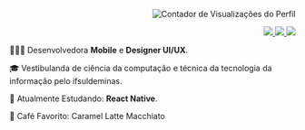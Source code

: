 <p align="right">
 <img src="https://komarev.com/ghpvc/?username=liviadesouza&color=C5472E" alt="Contador de Visualizações do Perfil">
</p>

<div align="right">
 <a href="mailto:analiviadesouza.contato@gmail.com">
  <img src="https://img.shields.io/badge/-%2322272D?style=for-the-badge&logo=gmail">
 </a>
 
 <a href="https://www.linkedin.com/in/analiviadesouza/">
  <img src="https://img.shields.io/badge/-%2322272D?style=for-the-badge&logo=linkedin&logoColor=blue">
 </a>

 <a href="https://www.instagram.com/livcansadita/">
  <img src="https://img.shields.io/badge/-%2322272D?style=for-the-badge&logo=instagram">
 </a>
</div>

<p>👩🏾‍💻 Desenvolvedora <strong>Mobile</strong> e <strong>Designer UI/UX</strong>.</p>
<p>🎓 Vestibulanda de ciência da computação e técnica da tecnologia da informação pelo ifsuldeminas.</p>
<p>🔮 Atualmente Estudando: <strong>React Native</strong>. </p>
<p>🍵 Café Favorito: Caramel Latte Macchiato </p>
